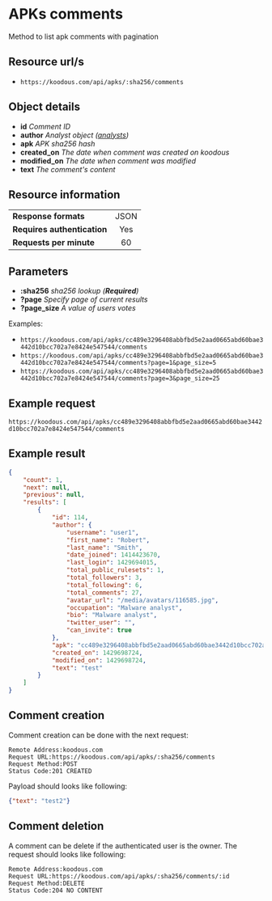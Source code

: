 # APKs comments

Method to list apk comments with pagination

## Resource url/s

* `https://koodous.com/api/apks/:sha256/comments`

## Object details

* **id** _Comment ID_
* **author** _Analyst object ([analysts](/rest-api/analysts/))_
* **apk** _APK sha256 hash_
* **created_on** _The date when comment was created on koodous_
* **modified_on** _The date when comment was modified_
* **text** _The comment's content_

## Resource information

| | |
| ------------- |:-------------:|
| **Response formats** | JSON |
| **Requires authentication** | Yes |
| **Requests per minute** | 60|

## Parameters

* **:sha256** _sha256 lookup (**Required**)_
* **?page** _Specify page of current results_
* **?page_size** _A value of users votes_

Examples:

* `https://koodous.com/api/apks/cc489e3296408abbfbd5e2aad0665abd60bae3442d10bcc702a7e8424e547544/comments`
* `https://koodous.com/api/apks/cc489e3296408abbfbd5e2aad0665abd60bae3442d10bcc702a7e8424e547544/comments?page=1&page_size=5`
* `https://koodous.com/api/apks/cc489e3296408abbfbd5e2aad0665abd60bae3442d10bcc702a7e8424e547544/comments?page=3&page_size=25`

## Example request

`https://koodous.com/api/apks/cc489e3296408abbfbd5e2aad0665abd60bae3442d10bcc702a7e8424e547544/comments`

## Example result
```json
{
    "count": 1,
    "next": null,
    "previous": null,
    "results": [
        {
            "id": 114,
            "author": {
                "username": "user1",
                "first_name": "Robert",
                "last_name": "Smith",
                "date_joined": 1414423670,
                "last_login": 1429694015,
                "total_public_rulesets": 1,
                "total_followers": 3,
                "total_following": 6,
                "total_comments": 27,
                "avatar_url": "/media/avatars/116585.jpg",
                "occupation": "Malware analyst",
                "bio": "Malware analyst",
                "twitter_user": "",
                "can_invite": true
            },
            "apk": "cc489e3296408abbfbd5e2aad0665abd60bae3442d10bcc702a7e8424e547544",
            "created_on": 1429698724,
            "modified_on": 1429698724,
            "text": "test"
        }
    ]
}
```

## Comment creation

Comment creation can be done with the next request:

```
Remote Address:koodous.com
Request URL:https://koodous.com/api/apks/:sha256/comments
Request Method:POST
Status Code:201 CREATED
```

Payload should looks like following:

```json
{"text": "test2"}
```

## Comment deletion

A comment can be delete if the authenticated user is the owner. The request should looks like following:

```
Remote Address:koodous.com
Request URL:https://koodous.com/api/apks/:sha256/comments/:id
Request Method:DELETE
Status Code:204 NO CONTENT
```